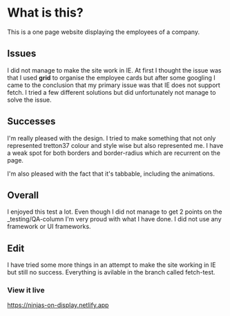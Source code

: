 # What is this?

This is a one page website displaying the employees of a company.

## Issues

I did not manage to make the site work in IE. At first I thought the issue was that I used **grid** to organise the employee cards but after some googling I came to the conclusion that my primary issue was that IE does not support fetch. I tried a few different solutions but did unfortunately not manage to solve the issue.

## Successes

I'm really pleased with the design. I tried to make something that not only represented tretton37 colour and style wise but also represented me. I have a weak spot for both borders and border-radius which are recurrent on the page.

I'm also pleased with the fact that it's tabbable, including the animations.

## Overall

I enjoyed this test a lot. Even though I did not manage to get 2 points on the \_testing/QA-column I'm very proud with what I have done. I did not use any framework or UI frameworks.

## Edit

I have tried some more things in an attempt to make the site working in IE but still no success. Everything is avilable in the branch called fetch-test.

### View it live

https://ninjas-on-display.netlify.app
